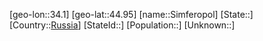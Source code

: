 ﻿---
location: [44.95,34.1]
type: City
tags:
- geo/City


SpocWebEntityId: 34275
isDeleted: false
confidential: public

---
[geo-lon::34.1]
[geo-lat::44.95]
[name::Simferopol]
[State::]
[Country::[Russia](geo/Continent/Europe/Russia.md)]
[StateId::]
[Population::]
[Unknown::]


